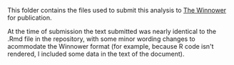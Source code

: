 This folder contains the files used to submit this analysis to [The
Winnower][winnower] for publication.

At the time of submission the text submitted was nearly identical to the
.Rmd file in the repository, with some minor wording changes to
acommodate the Winnower format (for example, because R code isn't
rendered, I included some data in the text of the document).



[winnower]: http://thewinnower.org
